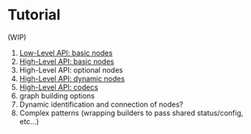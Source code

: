# Tutorial

(WIP)

1. [Low-Level API: basic nodes](./01-lowlevel-nodes/)
2. [High-Level API: basic nodes](./02-highlevel-nodes/)
3. High-Level API: optional nodes
4. [High-Level API: dynamic nodes](04-dynamic-nodes/)
5. [High-Level API: codecs](05-codecs/)
5. graph building options
6. Dynamic identification and connection of nodes?
7. Complex patterns (wrapping builders to pass shared status/config, etc...)